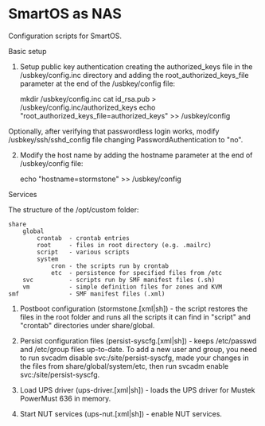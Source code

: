 SmartOS as NAS
==============

Configuration scripts for SmartOS.

Basic setup

1. Setup public key authentication creating the authorized_keys file in the /usbkey/config.inc directory and adding the root_authorized_keys_file parameter at the end of the /usbkey/config file:

    mkdir /usbkey/config.inc
    cat id_rsa.pub > /usbkey/config.inc/authorized_keys
    echo "root_authorized_keys_file=authorized_keys" >> /usbkey/config

Optionally, after verifying that passwordless login works, modify /usbkey/ssh/sshd_config file changing PasswordAuthentication to "no".

2. Modify the host name by adding the hostname parameter at the end of /usbkey/config file:

    echo "hostname=stormstone" >> /usbkey/config

Services

The structure of the /opt/custom folder:

    share
        global
            crontab  - crontab entries
            root     - files in root directory (e.g. .mailrc)
            script   - various scripts
            system
                cron - the scripts run by crontab
                etc  - persistence for specified files from /etc
        svc          - scripts run by SMF manifest files (.sh)
        vm           - simple definition files for zones and KVM
    smf              - SMF manifest files (.xml)

1. Postboot configuration (stormstone.[xml|sh]) - the script restores the files in the root folder and runs all the scripts it can find in "script" and "crontab" directories under share/global.

2. Persist configuration files (persist-syscfg.[xml|sh]) - keeps /etc/passwd and /etc/group files up-to-date. To add a new user and group, you need to run svcadm disable svc:/site/persist-syscfg, made your changes in the files from share/global/system/etc, then run svcadm enable svc:/site/persist-syscfg.

3. Load UPS driver (ups-driver.[xml|sh]) - loads the UPS driver for Mustek PowerMust 636 in memory.

4. Start NUT services (ups-nut.[xml|sh]) - enable NUT services.

